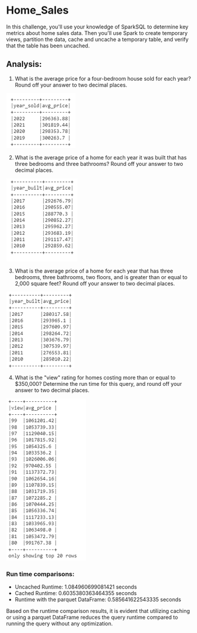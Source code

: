# Home_Sales

In this challenge, you'll use your knowledge of SparkSQL to determine key metrics about home sales data. Then you'll use Spark to create temporary views, partition the data, cache and uncache a temporary table, and verify that the table has been uncached.

## Analysis:
1. What is the average price for a four-bedroom house sold for each year? Round off your answer to two decimal places.

![Alternate image text](/Images/query_1.png)

2. What is the average price of a home for each year it was built that has three bedrooms and three bathrooms? Round off your answer to two decimal places.

![Alternate image text](/Images/query_2.png)

3. What is the average price of a home for each year that has three bedrooms, three bathrooms, two floors, and is greater than or equal to 2,000 square feet? Round off your answer to two decimal places.

![Alternate image text](/Images/query_3.png)

4. What is the "view" rating for homes costing more than or equal to $350,000? Determine the run time for this query, and round off your answer to two decimal places.

![Alternate image text](/Images/query_4.png)

### Run time comparisons:
* Uncached Runtime: 1.084960699081421 seconds
* Cached Runtime: 0.6035380363464355 seconds
* Runtime with the parquet DataFrame: 0.585641622543335 seconds

Based on the runtime comparison results, it is evident that utilizing caching or using a parquet DataFrame reduces the query runtime compared to running the query without any optimization.